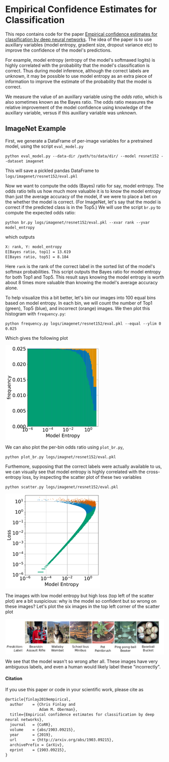 # Empirical Confidence Estimates for Classification

This repo contains code for the paper [Empirical confidence estimates for classification by deep neural networks](https://arxiv.org/abs/1903.09215). The idea of the paper is to use auxillary variables (model entropy, gradient size, dropout variance etc) to improve the confidence of the model's predictions.

For example, model entropy (entropy of the model's softmaxed logits) is highly correlated with the probability that the model's classification is correct. Thus during model inference, although the correct labels are unknown, it may be possible to use model entropy as an extra piece of information to improve the estimate of the probability that the model is correct.

We measure the value of an auxillary variable using the *odds ratio*, which is also sometimes known as the Bayes ratio. The odds ratio measures the relative improvement of the model confidence using knowledge of the auxillary variable, versus if this auxillary variable was unknown.

## ImageNet Example

First, we generate a DataFrame of per-image variables for a pretrained model, using the script `eval_model.py`
```
python eval_model.py --data-dir /path/to/data/dir/ --model resnet152 --dataset imagenet
```
This will save a pickled pandas DataFrame to `logs/imagenet/resnet152/eval.pkl`

Now we want to compute the odds (Bayes) ratio for say, model entropy. The odds ratio tells us how much more valuable it is to know the model entropy than just the average accuracy of the model, if we were to place a bet on the whether the model is correct. (For ImageNet, let's say that the model is correct if the predicted class is in the Top5.) We will use the script `br.py` to compute the expected odds ratio:
```
python br.py logs/imagenet/resnet152/eval.pkl --xvar rank --yvar model_entropy
```
which outputs
```
X: rank, Y: model_entropy
E[Bayes ratio, top1] = 13.619
E[Bayes ratio, top5] = 8.184
```
Here `rank` is the rank of the correct label in the sorted list of the model's softmax probabilities. This script outputs the Bayes ratio for model entropy for both Top1 and  Top5. This result says knowing the model entropy is worth about 8 times more valuable than knowing the model's average accuracy alone.

To help visualize this a bit better, let's bin our images into 100 equal bins based on model entropy. In each bin, we will count the number of Top1 (green), Top5 (blue), and incorrect (orange) images. We then plot this histogram with `frequency.py`:
```
python frequency.py logs/imagenet/resnet152/eval.pkl --equal --ylim 0 0.025
```
Which gives the following plot
<p align="left">
<img align="middle" src="./assets/frequency.png" width="300" height="300" />
</p>

We can also plot the per-bin odds ratio using `plot_br.py`,
```
python plot_br.py logs/imagnet/resnet152/eval.pkl
```
Furthemore, supposing that the correct labels were actually available to us, we can visually see that model entropy is highly correlated with the cross-entropy loss, by inspecting the scatter plot of these two variables
```
python scatter.py logs/imagenet/resnet152/eval.pkl
```
<p align="left">
<img align="middle" src="./assets/scatter.png" width="300" height="300" />
</p>
The images with low model entropy but high loss (top left of the scatter plot) are a bit suspicious: why is the model so confident but so wrong on these images? Let's plot the six images in the top left corner of the scatter plot
<p align="left">
<img align="middle" src="./assets/misclassified-cropped.png" width="600" />
</p>
We see that the model wasn't so wrong after all. These images have very ambiguous labels, and even a human would likely label these "incorrectly".

#### Citation
If you use this paper or code in your scientific work, please cite as
```
@article{finlay2019empirical,
  author    = {Chris Finlay and
               Adam M. Oberman},
  title={Empirical confidence estimates for classification by deep neural networks},
  journal   = {CoRR},
  volume    = {abs/1903.09215},
  year      = {2019},
  url       = {http://arxiv.org/abs/1903.09215},
  archivePrefix = {arXiv},
  eprint    = {1903.09215},
}
```
